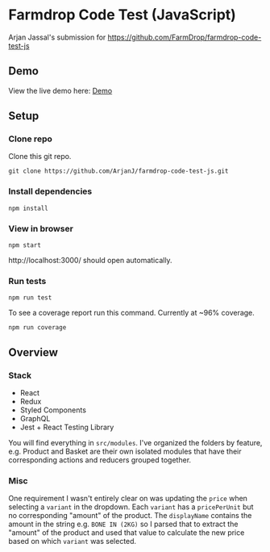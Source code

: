 # Farmdrop Code Test (JavaScript)

Arjan Jassal's submission for https://github.com/FarmDrop/farmdrop-code-test-js

## Demo

View the live demo here: [Demo](https://farmdrop.arjanjassal.me/)

## Setup

### Clone repo

Clone this git repo.

```
git clone https://github.com/ArjanJ/farmdrop-code-test-js.git
```

### Install dependencies

```
npm install
```

### View in browser

```
npm start
```

http://localhost:3000/ should open automatically.

### Run tests

```
npm run test
```

To see a coverage report run this command. Currently at ~96% coverage.

```
npm run coverage
```

## Overview

### Stack

- React
- Redux
- Styled Components
- GraphQL
- Jest + React Testing Library

You will find everything in `src/modules`. I've organized the folders by feature, e.g. Product and Basket are their own isolated modules that have their corresponding actions and reducers grouped together.

### Misc

One requirement I wasn't entirely clear on was updating the `price` when selecting a `variant` in the dropdown. Each `variant` has a `pricePerUnit` but no corresponding "amount" of the product. The `displayName` contains the amount in the string e.g. `BONE IN (2KG)` so I parsed that to extract the "amount" of the product and used that value to calculate the new price based on which `variant` was selected.
